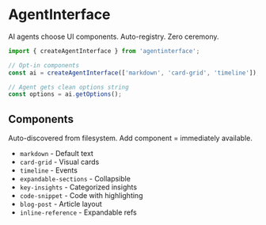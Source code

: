 # AgentInterface

AI agents choose UI components. Auto-registry. Zero ceremony.

```typescript
import { createAgentInterface } from 'agentinterface';

// Opt-in components
const ai = createAgentInterface(['markdown', 'card-grid', 'timeline']);

// Agent gets clean options string
const options = ai.getOptions();
```

## Components

Auto-discovered from filesystem. Add component = immediately available.

- `markdown` - Default text
- `card-grid` - Visual cards  
- `timeline` - Events
- `expandable-sections` - Collapsible
- `key-insights` - Categorized insights
- `code-snippet` - Code with highlighting
- `blog-post` - Article layout
- `inline-reference` - Expandable refs